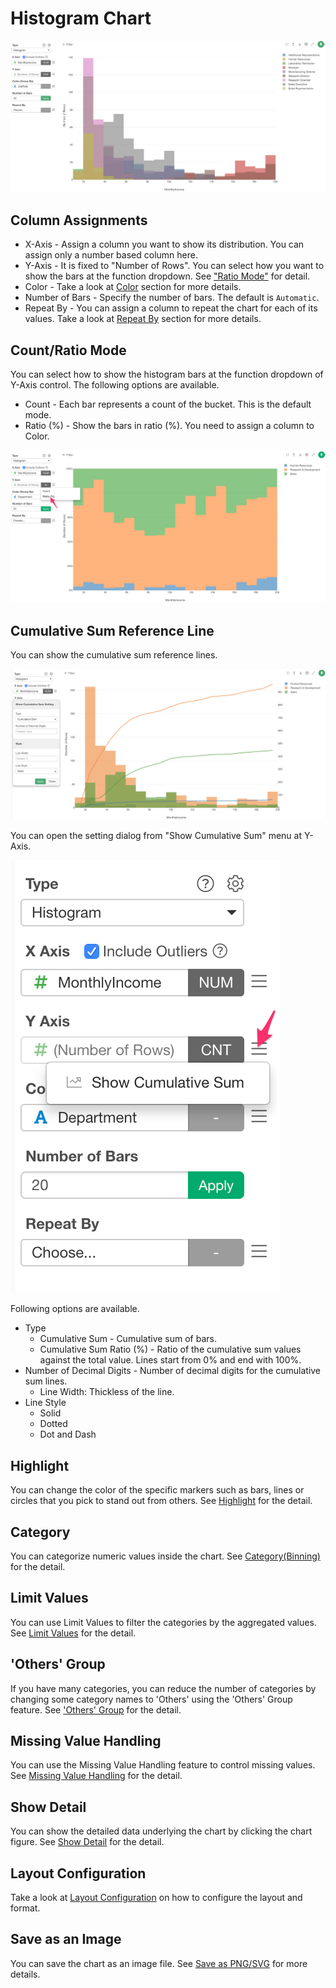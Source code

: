 # Histogram Chart

![](images/hist1.png)

## Column Assignments

* X-Axis - Assign a column you want to show its distribution. You can assign only a number based column here.
* Y-Axis - It is fixed to "Number of Rows". You can select how you want to show the bars at the function dropdown. See ["Ratio Mode"](#ratio-mode) for detail.
* Color - Take a look at [Color](color.md) section for more details.
* Number of Bars - Specify the number of bars. The default is `Automatic`.
* Repeat By - You can assign a column to repeat the chart for each of its values. Take a look at [Repeat By](small-multiple.md) section for more details.


## Count/Ratio Mode

You can select how to show the histogram bars at the function dropdown of Y-Axis control. The following options are available. 

* Count - Each bar represents a count of the bucket. This is the default mode.
* Ratio (%) - Show the bars in ratio (%). You need to assign a column to Color. 

![](images/hist2.png)


## Cumulative Sum Reference Line 

You can show the cumulative sum reference lines. 

![](images/hist3.png)


You can open the setting dialog from "Show Cumulative Sum" menu at Y-Axis.

![](images/hist5.png)

Following options are available. 

* Type 
  * Cumulative Sum - Cumulative sum of bars.
  * Cumulative Sum Ratio (%) - Ratio of the cumulative sum values against the total value. Lines start from 0% and end with 100%. 
* Number of Decimal Digits - Number of decimal digits for the cumulative sum lines. 
  * Line Width: Thickless of the line.
* Line Style 
  * Solid
  * Dotted 
  * Dot and Dash







## Highlight 

You can change the color of the specific markers such as bars, lines or circles that you pick to stand out from others. See [Highlight](highlight.md) for the detail. 

## Category 

You can categorize numeric values inside the chart. See [Category(Binning)](category.md) for the detail.


## Limit Values

You can use Limit Values to filter the categories by the aggregated values. See [Limit Values](limit.md) for the detail.

## 'Others' Group

If you have many categories, you can reduce the number of categories by changing some category names to 'Others' using the 'Others' Group feature. See ['Others' Group](others-group.md) for the detail. 

## Missing Value Handling

You can use the Missing Value Handling feature to control missing values. See [Missing Value Handling](missing-value-handling.md) for the detail.


## Show Detail

You can show the detailed data underlying the chart by clicking the chart figure. See [Show Detail](show-detail.md) for the detail.

## Layout Configuration

Take a look at [Layout Configuration](layout.md) on how to configure the layout and format. 

## Save as an Image

You can save the chart as an image file. See [Save as PNG/SVG](save.md) for more details.
